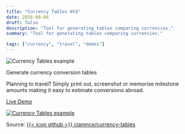 ```yaml
---
title: "Currency Tables ¥€$"
date: 2016-09-04
draft: false
description: "Tool for generating tables comparing currencies."
summary: "Tool for generating tables comparing currencies."

tags: ["currency", "travel", "demos"]
---
```


<span class="preview">

  ![Currency Tables example](img/currency_tables_selection.png)

  Generate currency conversion tables

</span>

<!--more-->

Planning to travel? Simply print out, screenshot or memorise milestone amounts making it easy to estimate conversions abroad.

<a href="https://cianmce.github.io/currency-tables/" target="_blank">
  <span class="flex justify-center text-2xl">
    <p class="mb-1">
      Live Demo
    </p>
  </span>

  ![Currency Tables example](img/currency_tables.png)
</a>

Source: [{{< icon github >}} cianmce/currency-tables](https://github.com/cianmce/currency-tables)
